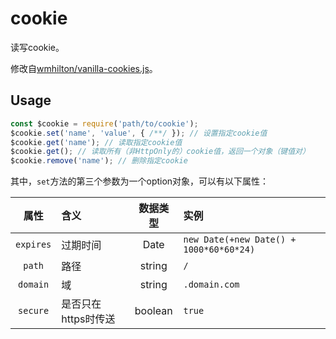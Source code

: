 # cookie

读写cookie。

修改自[wmhilton/vanilla-cookies.js](https://gist.github.com/wmhilton/7256c66c4e28f02c018e)。

## Usage

```js
const $cookie = require('path/to/cookie');
$cookie.set('name', 'value', { /**/ }); // 设置指定cookie值
$cookie.get('name'); // 读取指定cookie值
$cookie.get(); // 读取所有（非HttpOnly的）cookie值，返回一个对象（键值对）
$cookie.remove('name'); // 删除指定cookie
```

其中，`set`方法的第三个参数为一个option对象，可以有以下属性：

| 属性 | 含义 | 数据类型 | 实例 |
| :---: | :--- | :---: | :--- |
| `expires` | 过期时间 | Date | `new Date(+new Date() + 1000*60*60*24)` |
| `path` | 路径 | string | `/` |
| `domain` | 域 | string | `.domain.com` |
| `secure` | 是否只在https时传送 | boolean | `true` |

